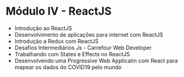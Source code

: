 # Módulo IV - ReactJS

- Introdução ao ReactJS
- Desenvolvimento de aplicações para internet com ReactJS
- Introdução a Redux com ReactJS
- Desafios Intermediários Js - Carrefour Web Developer
- Trabalhando com States e Effects no ReactJS
- Desenvolvendo uma Progressive Web Applicatin com React para mapear os dados do COVID19 pelo mundo